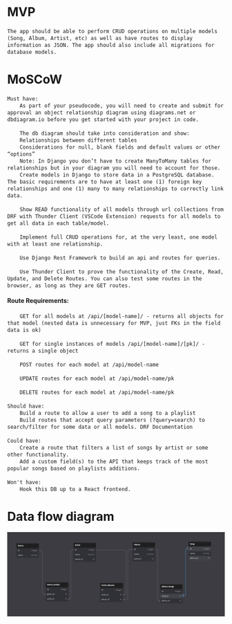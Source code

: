 # MVP #
    The app should be able to perform CRUD operations on multiple models (Song, Album, Artist, etc) as well as have routes to display information as JSON. The app should also include all migrations for database models.

# MoSCoW #
    Must have:
        As part of your pseudocode, you will need to create and submit for approval an object relationship diagram using diagrams.net or dbdiagram.io before you get started with your project in code.

        The db diagram should take into consideration and show:
        Relationships between different tables
        Considerations for null, blank fields and default values or other “options”
        Note: In Django you don’t have to create ManyToMany tables for relationships but in your diagram you will need to account for those. 
        Create models in Django to store data in a PostgreSQL database. The basic requirements are to have at least one (1) foreign key relationships and one (1) many to many relationships to correctly link data.

        Show READ functionality of all models through url collections from DRF with Thunder Client (VSCode Extension) requests for all models to get all data in each table/model.

        Implement full CRUD operations for, at the very least, one model with at least one relationship.
        
        Use Django Rest Framework to build an api and routes for queries.
        
        Use Thunder Client to prove the functionality of the Create, Read, Update, and Delete Routes. You can also test some routes in the browser, as long as they are GET routes.
        
#### Route Requirements: ####
    
        GET for all models at /api/[model-name]/ - returns all objects for that model (nested data is unnecessary for MVP, just FKs in the field data is ok)
        
        GET for single instances of models /api/[model-name]/[pk]/ - returns a single object
        
        POST routes for each model at /api/model-name
        
        UPDATE routes for each model at /api/model-name/pk
        
        DELETE routes for each model at /api/model-name/pk

    Should have:
        Build a route to allow a user to add a song to a playlist
        Build routes that accept query parameters (?query=search) to search/filter for some data or all models. DRF Documentation 
        
    Could have:
        Create a route that filters a list of songs by artist or some other functionality.
        Add a custom field(s) to the API that keeps track of the most popular songs based on playlists additions.

    Won't have:
        Hook this DB up to a React frontend. 
        
# Data flow diagram #

![Music flow diagram](img/Django%20Jams%20diagram.png)
